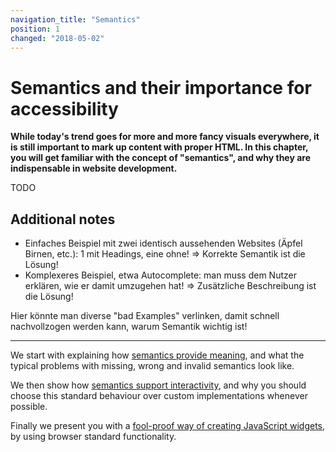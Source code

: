 ```yaml
---
navigation_title: "Semantics"
position: 1
changed: "2018-05-02"
---
```


# Semantics and their importance for accessibility

**While today's trend goes for more and more fancy visuals everywhere, it is still important to mark up content with proper HTML. In this chapter, you will get familiar with the concept of "semantics", and why they are indispensable in website development.**

TODO

## Additional notes

- Einfaches Beispiel mit zwei identisch aussehenden Websites (Äpfel Birnen, etc.): 1 mit Headings, eine ohne! => Korrekte Semantik ist die Lösung!
- Komplexeres Beispiel, etwa Autocomplete: man muss dem Nutzer erklären, wie er damit umzugehen hat! => Zusätzliche Beschreibung ist die Lösung!

Hier könnte man diverse "bad Examples" verlinken, damit schnell nachvollzogen werden kann, warum Semantik wichtig ist!

---

We start with explaining how [semantics provide meaning](/knowledge/semantics/meaning), and what the typical problems with missing, wrong and invalid semantics look like.

We then show how [semantics support interactivity](/knowledge/semantics/interaction), and why you should choose this standard behaviour over custom implementations whenever possible.

Finally we present you with a [fool-proof way of creating JavaScript widgets](/knowledge/semantics/widgets), by using browser standard functionality.